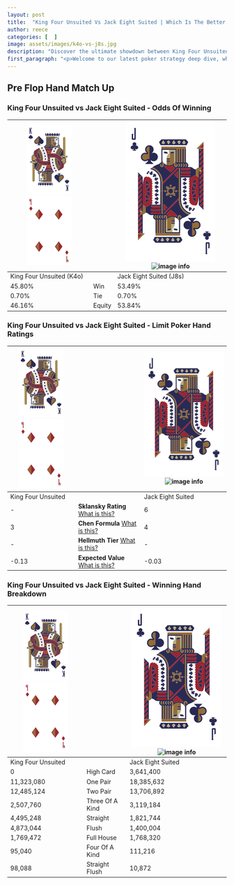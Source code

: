```yaml
---
layout: post
title:  "King Four Unsuited Vs Jack Eight Suited | Which Is The Better Hand In Poker? A Complete Guide"
author: reece
categories: [  ]
image: assets/images/k4o-vs-j8s.jpg
description: "Discover the ultimate showdown between King Four Unsuited and Jack Eight Suited in poker! Uncover the odds, strategies, and scenarios where one hand triumphs over the other. Get ready to up your poker game with this thrilling analysis."
first_paragraph: "<p>Welcome to our latest poker strategy deep dive, where we're pitting two distinct hands against each other in a high-stakes showdown: King Four Unsuited vs Jack Eight Suited.</p><p>In the dynamic world of poker, every decision counts, and knowing which hand holds the upper hand is key to your success at the table.</p><p>In this article, we'll dissect these two hands, explore the scenarios where one dominates the other, and equip you with the knowledge to make strategic choices that can tip the odds in your favor.</p><p>Get ready to unravel the intriguing dynamics of these poker hands and elevate your game to new heights.</p>"
---
```




[comment]: # (sp0)

## Pre Flop Hand Match Up

<div class="table hand-ratings" markdown="1"> 



### King Four Unsuited vs Jack Eight Suited - Odds Of Winning


    
| ![image info](assets/images/hand1/K.png) ![image info](assets/images/hand1/4o.png) |  | ![image info](assets/images/hand2/J.png) ![image info](assets/images/hand2/8s.png) |
| -------- | -------- | -------- |
| King Four Unsuited (K4o) |  | Jack Eight Suited (J8s) |
| 45.80% | Win | 53.49% |
| 0.70% | Tie | 0.70% |
| 46.16% | Equity | 53.84% |




[comment]: # (sp1)



### King Four Unsuited vs Jack Eight Suited - Limit Poker Hand Ratings


    
| ![image info](assets/images/hand1/K.png) ![image info](assets/images/hand1/4o.png) |  | ![image info](assets/images/hand2/J.png) ![image info](assets/images/hand2/8s.png) |
| -------- | -------- | -------- |
| King Four Unsuited |  | Jack Eight Suited |
| - | **Sklansky Rating** [What is this?](/sklansky-rating-explained) | 6 |
| 3 | **Chen Formula** [What is this?](/chen-formula-explained) | 4 |
| - | **Hellmuth Tier** [What is this?](/Hellmuth-tier-explained) | - |
| -0.13 | **Expected Value** [What is this?](/expected-value-explained) | -0.03 |




[comment]: # (sp2)



### King Four Unsuited vs Jack Eight Suited - Winning Hand Breakdown


    
| ![image info](assets/images/hand1/K.png) ![image info](assets/images/hand1/4o.png) |  | ![image info](assets/images/hand2/J.png) ![image info](assets/images/hand2/8s.png) |
| -------- | -------- | -------- |
| King Four Unsuited |  | Jack Eight Suited |
| 0 | High Card | 3,641,400 |
| 11,323,080 | One Pair | 18,385,632 |
| 12,485,124 | Two Pair | 13,706,892 |
| 2,507,760 | Three Of A Kind | 3,119,184 |
| 4,495,248 | Straight | 1,821,744 |
| 4,873,044 | Flush | 1,400,004 |
| 1,769,472 | Full House | 1,768,320 |
| 95,040 | Four Of A Kind | 111,216 |
| 98,088 | Straight Flush | 10,872 |




[comment]: # (sp3)



</div>

[comment]: # (sp4)



[comment]: # (sp5)

